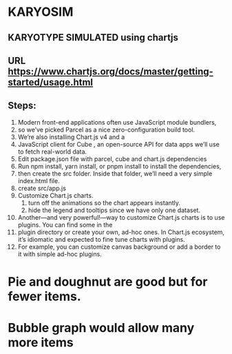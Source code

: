 # KARYOSIM
## KARYOTYPE SIMULATED using chartjs

## URL https://www.chartjs.org/docs/master/getting-started/usage.html
## Steps:
1. Modern front-end applications often use JavaScript module bundlers, 
1. so we’ve picked Parcel as a nice zero-configuration build tool. 
1. We’re also installing Chart.js v4 and a 
1. JavaScript client for Cube , an open-source API for data apps we’ll use to fetch real-world data.
1. Edit package.json file with parcel, cube and chart.js dependencies
1. Run npm install, yarn install, or pnpm install to install the dependencies, 
1. then create the src folder. Inside that folder, we’ll need a very simple index.html file.
1. create src/app.js
1. Customize Chart.js charts. 
    1. turn off the animations so the chart appears instantly. 
    1. hide the legend and tooltips since we have only one dataset.
1. Another—and very powerful!—way to customize Chart.js charts is to use plugins. You can find some in the 
1. plugin directory or create your own, ad-hoc ones. In Chart.js ecosystem, it’s idiomatic and expected to fine tune charts with plugins. 
1. For example, you can customize canvas background or add a border to it with simple ad-hoc plugins. 

# Pie and doughnut are good but for fewer items.

# Bubble graph would allow many more items

